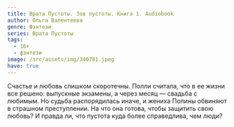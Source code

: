 ```yaml
---
title: Врата Пустоты. Зов пустоты. Книга 1. Audiobook
author: Ольга Валентеева
genre: Фэнтези
series: Врата Пустоты
tags:
  - 16+
  - фэнтези
image: /src/assets/img/340781.jpeg
have: true
---
```

Счастье и любовь слишком скоротечны. Полли считала, что в ее жизни все решено: выпускные экзамены, а через месяц — свадьба с любимым. Но судьба распорядилась иначе, и жениха Полины обвиняют в страшном преступлении. На что она готова, чтобы защитить свою любовь? И правда ли, что пустота куда более справедлива, чем люди?
